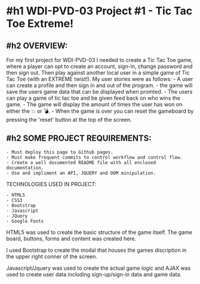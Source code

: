 
#h1 WDI-PVD-03 Project #1 - Tic Tac Toe Extreme!
=================================================

#h2 OVERVIEW:
-------------

For my first project for WDI-PVD-03 I needed to create a Tic Tac Toe game, where a player can opt to create an account, sign-in, change password and then sign out.  Then play against another local user in a simple game of Tic Tac Toe (with an EXTREME twist!). My user stories were as follows:
    - A user can create a profile and then sign in and out of the program. 
    - the game will save the users game data that can be displayed when promted. 
    - The users can play a game of tic tac toe and be given feed back on who wins the game.
    - The game will display the amount of times the user has won on either the  💥 or 💣. 
    - When the game is over you can reset the gameboard by pressing the 'reset' button at the top of the screen. 

#h2 SOME PROJECT REQUIREMENTS:
------------------------------
    
    - Must deploy this page to Github pages.
    - Must make frequent commits to control workflow and control flow. 
    - Create a well documented README file with all enclosed documentation.
    - Use and impliment an API, JQUERY and DOM minipulation. 

TECHNOLOGIES USED IN PROJECT:

    - HTML5
    - CSS3
    - Bootstrap
    - Javascript 
    - JQuery 
    - Google Fonts 

HTML5 was used to create the basic structure of the game itself.  The game board, buttons, forms and content was created here.

I used Bootstrap to create the modal that houses the games discription in the upper right conner of the screen.

Javascript/Jquery was used to create the actual game logic and AJAX was used to create user data including sign-up/sign-in data and game data. 


